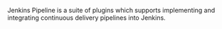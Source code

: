 Jenkins Pipeline is a suite of plugins which supports implementing and integrating continuous delivery pipelines into Jenkins.
